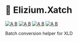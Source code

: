 # :musical_score: Elizium.Xatch

[![A B](https://img.shields.io/badge/branching-commonflow-informational?style=flat)](https://commonflow.org)
[![A B](https://img.shields.io/badge/merge-rebase-informational?style=flat)](https://git-scm.com/book/en/v2/Git-Branching-Rebasing)
[![A B](https://img.shields.io/github/license/plastikfan/xatch)](https://github.com/plastikfan/xatch/blob/master/LICENSE)
[![A B](https://img.shields.io/powershellgallery/p/Elizium.Xatch)](https://www.powershellgallery.com/packages/Elizium.Xatch)

Batch conversion helper for XLD
